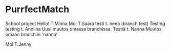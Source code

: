 # PurrfectMatch

School project
Hello! T:Minna
Moi T.Saara
testi t. neea (branch test)
Testing testing t. Anniina
Uusi muutos omassa branchissa.
Testiä t. Nanna 
Muutos omaan branchiin 'nanna'

Moi T.Jenny
